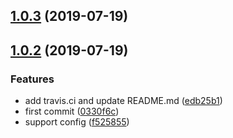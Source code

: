 ## [1.0.3](https://github.com/maoyuyang/vue-slide/compare/v1.0.2...v1.0.3) (2019-07-19)



## [1.0.2](https://github.com/maoyuyang/vue-slide/compare/0330f6c...v1.0.2) (2019-07-19)


### Features

* add travis.ci and update README.md ([edb25b1](https://github.com/maoyuyang/vue-slide/commit/edb25b1))
* first commit ([0330f6c](https://github.com/maoyuyang/vue-slide/commit/0330f6c))
* support config ([f525855](https://github.com/maoyuyang/vue-slide/commit/f525855))




